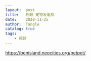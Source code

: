 ```yaml
---
layout:  post
title:   视频 宠物发电机
date:    2020-11-25
author:  Tangle
catalog: true
tags:
    - 视频
---
```


<https://benisland.neocities.org/petpet/>
